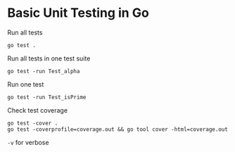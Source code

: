 # Basic Unit Testing in Go



Run all tests
```
go test .
```

Run all tests in one test suite
```
go test -run Test_alpha
```

Run one test
```
go test -run Test_isPrime
```

Check test coverage
```
go test -cover .
go test -coverprofile=coverage.out && go tool cover -html=coverage.out
```

`-v` for verbose